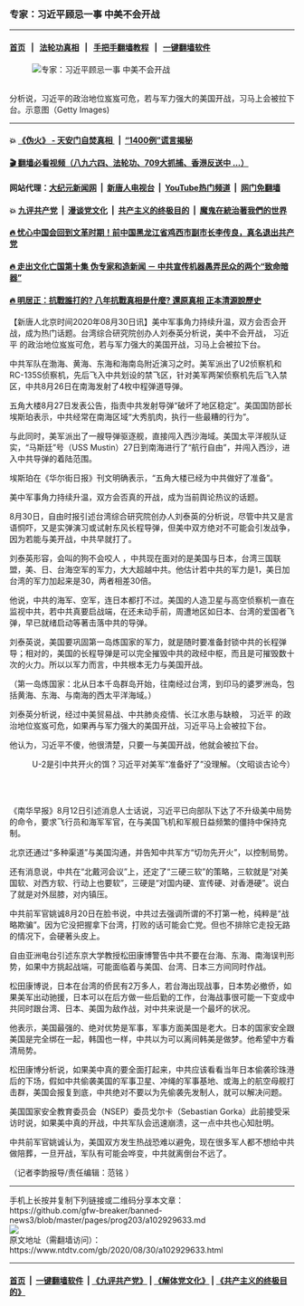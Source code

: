 ### 专家：习近平顾忌一事 中美不会开战
------------------------

#### [首页](https://github.com/gfw-breaker/banned-news3/blob/master/README.md) &nbsp;&nbsp;|&nbsp;&nbsp; [法轮功真相](https://github.com/begood0513/basic/blob/master/README.md)  &nbsp;&nbsp;|&nbsp;&nbsp; [手把手翻墙教程](https://github.com/gfw-breaker/guides/wiki)  &nbsp;&nbsp;|&nbsp;&nbsp; [一键翻墙软件](https://github.com/gfw-breaker/nogfw/blob/master/README.md)  



<div><div class="featured_image">
 <figure>
  <img alt="专家：习近平顾忌一事 中美不会开战" src="https://i.ntdtv.com/assets/uploads/2020/08/1502131215022639-800x450.jpg"/>
 </figure><br/>
 <span class="caption">
  分析说，习近平的政治地位岌岌可危，若与军力强大的美国开战，习马上会被拉下台。示意图（Getty Images)
 </span>
</div>
</div><hr/>

#### 💥 [《伪火》 - 天安门自焚真相 ](http://141.164.51.119:10000/videos/blog/weihuo.html)&nbsp; |&nbsp; [“1400例”谎言揭秘  ](http://141.164.51.119:10000/videos/blog/jiexi1400.html)

#### [ 🎬  翻墙必看视频（八九六四、法轮功、709大抓捕、香港反送中 ...）](https://github.com/gfw-breaker/links/blob/master/banned.md)

#### 网站代理：[大纪元新闻网](http://167.172.10.89:10080/gb/) &nbsp;|&nbsp; [新唐人电视台](http://167.172.10.89:8808/gb/)  &nbsp;|&nbsp; [YouTube热门频道](http://158.247.203.241/youtube.html) &nbsp;|&nbsp; [网门免翻墙](http://158.247.203.241:11000/show.aspx?name=ogHome)

#### 💥 [九评共产党](http://141.164.51.119:10000/videos/res/jiuping/)&nbsp; |&nbsp; [漫谈党文化](http://141.164.51.119:10000/videos/res/mtdwh/)&nbsp; |&nbsp; [共产主义的终极目的](http://141.164.51.119:10000/videos/res/zjmd/)&nbsp; |&nbsp; [魔鬼在統治著我們的世界](http://141.164.51.119:10000/videos/res/TheSpecter/)  

#### [ 🔥  忧心中国会回到文革时期！前中国黑龙江省鸡西市副市长李传良，真名退出共产党](http://141.164.51.119:10000/videos/news/quit01.html)

#### [ 🔥  走出文化亡国第十集 伪专家和造新闻 － 中共宣传机器愚弄民众的两个“致命暗器”](http://141.164.51.119:10000/videos/news/../res/zcwhwg/index.html)

#### [ 🔥  明居正：抗戰誰打的? 八年抗戰真相是什麼? 還原真相 正本清源說歷史](http://141.164.51.119:10000/videos/news/mjz01.html)

<div><div class="post_content" itemprop="articleBody">
 <p>
  【新唐人北京时间2020年08月30日讯】美中军事角力持续升温，双方会否会开战，成为热门话题。台湾综合研究院创办人刘泰英分析说，美中不会开战，
  <ok href="https://www.ntdtv.com/gb/习近平.htm">
   习近平
  </ok>
  的政治地位岌岌可危，若与军力强大的美国开战，习马上会被拉下台。
 </p>
 <p>
  中共军队在渤海、黄海、东海和海南岛附近演习之时。美军派出了U2侦察机和RC-135S侦察机，先后飞入中共划设的禁飞区，针对美军两架侦察机先后飞入禁区，中共8月26日在南海发射了4枚中程弹道导弹。
 </p>
 <p>
  五角大楼8月27日发表公告，指责中共发射导弹“破坏了地区稳定”。美国国防部长埃斯珀表示，中共经常在南海区域“大秀肌肉，执行一些最糟的行为”。
 </p>
 <p>
  与此同时，美军派出了一艘导弹驱逐舰，直接闯入西沙海域。美国太平洋舰队证实，“马斯廷”号（USS Mustin）27日到南海进行了“航行自由”，并闯入西沙，进入中共导弹的着陆范围。
 </p>
 <p>
  埃斯珀在《华尔街日报》刊文明确表示，“五角大楼已经为中共做好了准备”。
 </p>
 <p>
  美中军事角力持续升温，双方会否真的开战，成为当前舆论热议的话题。
 </p>
 <p>
  8月30日，自由时报引述台湾综合研究院创办人刘泰英的分析说，尽管中共又是言语恫吓，又是实弹演习或试射东风长程导弹，但美中双方绝对不可能会引发战争，因为若能与美开战，中共早就打了。
 </p>
 <p>
  刘泰英形容，会叫的狗不会咬人 ，中共现在面对的是美国与日本，台湾三国联盟，美、日、台海空军的军力，大大超越中共。他估计若中共的军力是1，美日加台湾的军力加起来是30，两者相差30倍。
 </p>
 <p>
  他说，中共的海军、空军，连日本都打不过。美国的人造卫星与高空侦察机一直在监视中共，若中共真要启战端，在还未动手前，周遭地区如日本、台湾的爱国者飞弹，早已就绪启动等著击落中共的导弹。
 </p>
 <p>
  刘泰英说，美国要巩固第一岛炼国家的军力，就是随时要准备封锁中共的长程弹导；相对的，美国的长程导弹是可以完全摧毁中共的政经中枢，而且是可摧毁数十次的火力。所以以军力而言，中共根本无力与美国开战。
 </p>
 <p>
  （第一岛炼国家：北从日本千岛群岛开始，往南经过台湾，到印马的婆罗洲岛，包括黄海、东海、与南海的西太平洋海域。）
 </p>
 <p>
  刘泰英分析说，经过中美贸易战、中共肺炎疫情、长江水患与缺粮，
  <ok href="https://www.ntdtv.com/gb/习近平.htm">
   习近平
  </ok>
  的政治地位岌岌可危，如果再与军力强大的美国开战，习近平马上会被拉下台。
 </p>
 <p>
  他认为，习近平不傻，他很清楚，只要一与美国开战，他就会被拉下台。
 </p>
 <figure class="wp-caption alignnone" id="attachment_102927196" style="width: 600px">
  <ok href="https://i.ntdtv.com/assets/uploads/2020/08/maxresdefault-162.jpg">
   <img alt="" class="size-medium wp-image-102927196" src="https://i.ntdtv.com/assets/uploads/2020/08/maxresdefault-162-600x338.jpg"/>
  </ok>
  <br/><figcaption class="wp-caption-text">
   U-2是引中共开火的饵？习近平对美军“准备好了”没理解。（文昭谈古论今）
  </figcaption><br/>
 </figure><br/>
 <p>
  《南华早报》8月12日引述消息人士话说，习近平已向部队下达了不升级美中局势的命令，要求飞行员和海军军官，在与美国飞机和军舰日益频繁的僵持中保持克制。
 </p>
 <p>
  北京还通过“多种渠道”与美国沟通，并告知中共军方“切勿先开火”，以控制局势。
 </p>
 <p>
  还有消息说，中共在“北戴河会议”上，还定了“三硬三软”的策略，三软就是“对美国软、对西方软、行动上也要软”，三硬是“对国内硬、宣传硬、对香港硬”。说白了就是对外屈膝，对内镇压。
 </p>
 <p>
  中共前军官姚诚8月20日在脸书说，中共过去强调所谓的不打第一枪，纯粹是“战略欺骗”。因为它没把握拿下台湾，打败的话可能会亡党。但也不排除它走投无路的情况下，会硬著头皮上。
 </p>
 <p>
  自由亚洲电台引述东京大学教授松田康博警告中共不要在台海、东海、南海误判形势，如果中方挑起战端，可能面临着与美国、台湾、日本三方间同时作战。
 </p>
 <p>
  松田康博说，日本在台湾的侨民有2万多人，若台海出现战事，日本势必撤侨，如果美军出动驰援，日本可以在后方做一些后勤的工作，台海战事很可能一下变成中共同时跟台湾、日本、美国为敌作战，对中共来说是一个最坏的状况。
 </p>
 <p>
  他表示，美国最强的、绝对优势是军事，军事方面美国是老大。日本的国家安全跟美国是完全绑在一起，韩国也一样，中共以为可以离间韩美是做梦。他希望中方看清局势。
 </p>
 <p>
  松田康博分析说，如果美中真的要全面打起来，中共应该看看当年日本偷袭珍珠港后的下场，假如中共偷袭美国的军事卫星、冲绳的军事基地、或海上的航空母舰打击群，美国会报复到底，中共绝对不要以为先偷袭先发制人，就可以解决问题。
 </p>
 <p>
  美国国家安全教育委员会（NSEP）委员戈尔卡（Sebastian Gorka）此前接受采访时说，如果美中真的开战，中共军队会迅速崩溃，这一点中共也心知肚明。
 </p>
 <p>
  中共前军官姚诚认为，美国双方发生热战恐难以避免，现在很多军人都不想给中共做陪葬，一旦开战，军队有可能会哗变，中共就离倒台不远了。
 </p>
 <p>
  （记者李韵报导/责任编辑：范铭 ）
 </p>
 <div class="single_ad">
 </div>
</div>
</div>
<hr/>
手机上长按并复制下列链接或二维码分享本文章：<br/>
https://github.com/gfw-breaker/banned-news3/blob/master/pages/prog203/a102929633.md <br/>
<a href='https://github.com/gfw-breaker/banned-news3/blob/master/pages/prog203/a102929633.md'><img src='https://github.com/gfw-breaker/banned-news3/blob/master/pages/prog203/a102929633.md.png'/></a> <br/>
原文地址（需翻墙访问）：https://www.ntdtv.com/gb/2020/08/30/a102929633.html


------------------------
#### [首页](https://github.com/gfw-breaker/banned-news3/blob/master/README.md) &nbsp;|&nbsp; [一键翻墙软件](https://github.com/gfw-breaker/nogfw/blob/master/README.md) &nbsp;| [《九评共产党》](https://github.com/gfw-breaker/9ping.md/blob/master/README.md#九评之一评共产党是什么) | [《解体党文化》](https://github.com/gfw-breaker/jtdwh.md/blob/master/README.md) | [《共产主义的终极目的》](https://github.com/gfw-breaker/gczydzjmd.md/blob/master/README.md)


<img src='http://gfw-breaker.win/banned-news3/pages/prog203/a102929633.md' width='0px' height='0px'/>